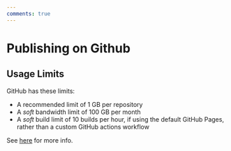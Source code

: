 ```yaml
---
comments: true
---
```


# Publishing on Github

## Usage Limits
GitHub has these limits:
* A recommended limit of 1 GB per repository
* A *soft* bandwidth limit of 100 GB per month
* A *soft* build limit of 10 builds per hour, if using the default GitHub
Pages, rather than a custom GitHub actions workflow

See [here][github-usage-limits] for more info.

<!-- URLs -->
[github-usage-limits]: https://docs.github.com/en/pages/getting-started-with-github-pages/about-github-pages#usage-limits